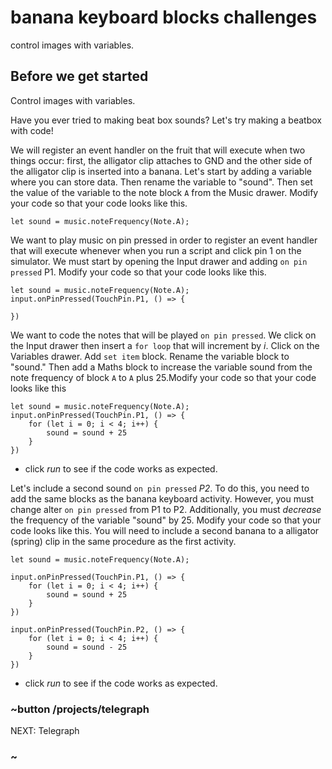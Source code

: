 # banana keyboard blocks challenges

control images with variables. 

## Before we get started

Control images with variables. 

Have you ever tried to making beat box sounds? Let's try making a beatbox with code!

We will register an event handler on the fruit that will execute when two things occur: first, the alligator clip attaches to GND and the other side of the alligator clip is inserted into a banana. Let's start by adding a variable where you can store data. Then rename the variable to "sound". Then set the value of the variable to the note block `A` from the Music drawer. Modify your code so that your code looks like this.

```blocks
let sound = music.noteFrequency(Note.A);
```

We want to play music on pin pressed in order to register an event handler that will execute whenever when you run a script and click pin 1 on the simulator. We must start by opening the Input drawer and adding `on pin pressed` P1. Modify your code so that your code looks like this.

```blocks
let sound = music.noteFrequency(Note.A);
input.onPinPressed(TouchPin.P1, () => {

})
```

We want to code the notes that will be played `on pin pressed`. We click on the Input drawer then insert a `for loop` that will increment by *i*. Click on the Variables drawer. Add `set item` block. Rename the variable block to "sound." Then add a Maths block to increase the variable sound from the note frequency of block `A` to `A` plus 25.Modify your code so that your code looks like this

```blocks
let sound = music.noteFrequency(Note.A);
input.onPinPressed(TouchPin.P1, () => {
    for (let i = 0; i < 4; i++) {
        sound = sound + 25
    }
})
```


* click *run* to see if the code works as expected.



Let's include a second sound `on pin pressed` *P2*. To do this, you need to add the same blocks as the banana keyboard activity. However, you must change alter `on pin pressed` from P1 to P2. Additionally, you must *decrease* the frequency of the variable "sound" by 25. Modify your code so that your code looks like this. You will need to include a second banana to a alligator (spring) clip in the same procedure as the first activity. 

```blocks
let sound = music.noteFrequency(Note.A);

input.onPinPressed(TouchPin.P1, () => {
    for (let i = 0; i < 4; i++) {
        sound = sound + 25
    }
})

input.onPinPressed(TouchPin.P2, () => {
    for (let i = 0; i < 4; i++) {
        sound = sound - 25
    }
})
```

* click *run* to see if the code works as expected.

### ~button /projects/telegraph
NEXT: Telegraph
### ~